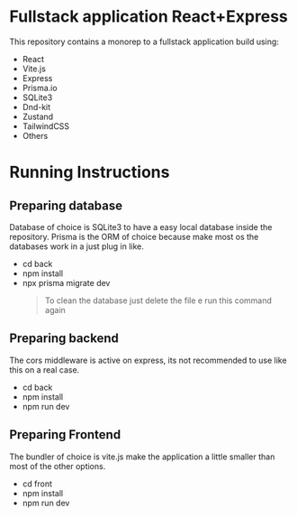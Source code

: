 # Fullstack application React+Express

This repository contains a monorep to a fullstack application build using:
 - React
 - Vite.js
 - Express
 - Prisma.io
 - SQLite3
 - Dnd-kit
 - Zustand
 - TailwindCSS
 - Others
 
# Running Instructions


## Preparing database
Database of choice is SQLite3 to have a easy local database inside the repository.
Prisma is the ORM of choice because make most os the databases work in a just plug in like.

 - cd back
 - npm install
 - npx prisma migrate dev 
	>To clean the database just delete the file e run this command again
## Preparing backend

The cors middleware is active on express, its not recommended to use like this on a real case.
- cd back
 - npm install
 - npm run dev 

## Preparing Frontend
The bundler of choice is vite.js make the application a little smaller than most of the other options.
- cd front
- npm install
- npm run dev